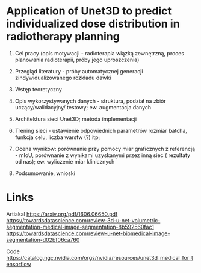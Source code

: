 # Application of Unet3D to predict individualized dose distribution in radiotherapy planning


1. Cel pracy (opis motywacji - radioterapia wiązką zewnętrzną, proces planowania radioterapii, próby jego uproszczenia)

2. Przegląd literatury - próby automatycznej generacji zindywidualizowanego rozkładu dawki

3. Wstęp teoretyczny

4. Opis wykorzystywanych danych - struktura, podział na zbiór uczący/walidacyjny/ testowy; ew. augmentacja danych

5. Architektura sieci Unet3D; metoda implementacji

6. Trening sieci - ustawienie odpowiednich parametrów rozmiar batcha, funkcja celu, liczba warstw (?) itp;

7. Ocena wyników: porównanie przy pomocy miar graficznych z referencją - mIoU, porównanie z wynikami uzyskanymi przez inną sieć ( rezultaty od nas); ew. wyliczenie miar klinicznych

8. Podsumowanie, wnioski


# Links
Artiakal
https://arxiv.org/pdf/1606.06650.pdf
https://towardsdatascience.com/review-3d-u-net-volumetric-segmentation-medical-image-segmentation-8b592560fac1
https://towardsdatascience.com/review-u-net-biomedical-image-segmentation-d02bf06ca760

Code 
https://catalog.ngc.nvidia.com/orgs/nvidia/resources/unet3d_medical_for_tensorflow
